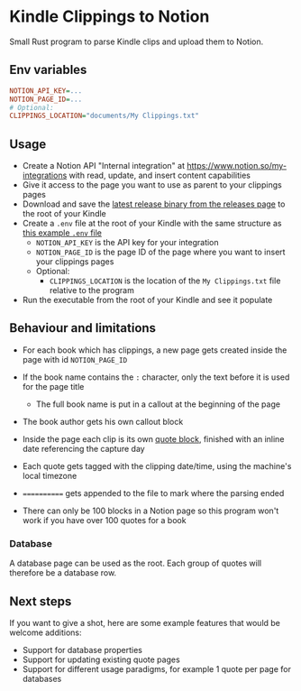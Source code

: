 # Kindle Clippings to Notion

Small Rust program to parse Kindle clips and upload them to Notion.

## Env variables

```ini
NOTION_API_KEY=...
NOTION_PAGE_ID=...
# Optional:
CLIPPINGS_LOCATION="documents/My Clippings.txt"
```

## Usage

- Create a Notion API "Internal integration" at <https://www.notion.so/my-integrations> with read, update, and insert content capabilities
- Give it access to the page you want to use as parent to your clippings pages
- Download and save the [latest release binary from the releases page](https://github.com/mrtolkien/kindle_to_notion/releases) to the root of your Kindle
- Create a `.env` file at the root of your Kindle with the same structure as [this example `.env` file](https://github.com/mrtolkien/kindle_to_notion/blob/main/.env.example)
  - `NOTION_API_KEY` is the API key for your integration
  - `NOTION_PAGE_ID` is the page ID of the page where you want to insert your clippings pages
  - Optional:
    - `CLIPPINGS_LOCATION` is the location of the `My Clippings.txt` file relative to the program
- Run the executable from the root of your Kindle and see it populate

## Behaviour and limitations

- For each book which has clippings, a new page gets created inside the page with id `NOTION_PAGE_ID`
- If the book name contains the `:` character, only the text before it is used for the page title
  - The full book name is put in a callout at the beginning of the page
- The book author gets his own callout block
- Inside the page each clip is its own [quote block](https://www.notion.so/help/writing-and-editing-basics#types-of-content), finished with an inline date referencing the capture day
- Each quote gets tagged with the clipping date/time, using the machine's local timezone
- `==========` gets appended to the file to mark where the parsing ended

- There can only be 100 blocks in a Notion page so this program won't work if you have over 100 quotes for a book

### Database

A database page can be used as the root. Each group of quotes will therefore be a database row.

## Next steps

If you want to give a shot, here are some example features that would be welcome additions:

- Support for database properties
- Support for updating existing quote pages
- Support for different usage paradigms, for example 1 quote per page for databases
